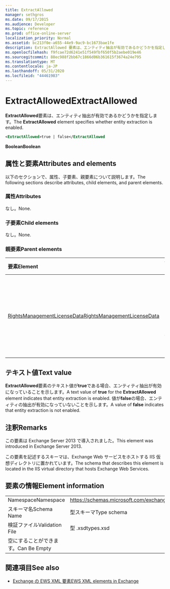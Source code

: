 ```yaml
---
title: ExtractAllowed
manager: sethgros
ms.date: 09/17/2015
ms.audience: Developer
ms.topic: reference
ms.prod: office-online-server
localization_priority: Normal
ms.assetid: bc213f0e-a655-44e9-9ac9-bc1673bae1fe
description: ExtractAllowed 要素は、エンティティ抽出が有効であるかどうかを指定します。
ms.openlocfilehash: f9fcae72d6241e51f549fbf650f5b2aebe019e46
ms.sourcegitcommit: 88ec988f2bb67c1866d06b361615f3674a24e795
ms.translationtype: MT
ms.contentlocale: ja-JP
ms.lasthandoff: 05/31/2020
ms.locfileid: "44461983"
---
```

# <a name="extractallowed"></a><span data-ttu-id="07705-103">ExtractAllowed</span><span class="sxs-lookup"><span data-stu-id="07705-103">ExtractAllowed</span></span>

<span data-ttu-id="07705-104">**ExtractAllowed**要素は、エンティティ抽出が有効であるかどうかを指定します。</span><span class="sxs-lookup"><span data-stu-id="07705-104">The **ExtractAllowed** element specifies whether entity extraction is enabled.</span></span> 
  
```XML
<ExtractAllowed>true | false</ExtractAllowed
```

 <span data-ttu-id="07705-105">**Boolean**</span><span class="sxs-lookup"><span data-stu-id="07705-105">**Boolean**</span></span>
## <a name="attributes-and-elements"></a><span data-ttu-id="07705-106">属性と要素</span><span class="sxs-lookup"><span data-stu-id="07705-106">Attributes and elements</span></span>

<span data-ttu-id="07705-107">以下のセクションで、属性、子要素、親要素について説明します。</span><span class="sxs-lookup"><span data-stu-id="07705-107">The following sections describe attributes, child elements, and parent elements.</span></span>
  
### <a name="attributes"></a><span data-ttu-id="07705-108">属性</span><span class="sxs-lookup"><span data-stu-id="07705-108">Attributes</span></span>

<span data-ttu-id="07705-109">なし。</span><span class="sxs-lookup"><span data-stu-id="07705-109">None.</span></span>
  
### <a name="child-elements"></a><span data-ttu-id="07705-110">子要素</span><span class="sxs-lookup"><span data-stu-id="07705-110">Child elements</span></span>

<span data-ttu-id="07705-111">なし。</span><span class="sxs-lookup"><span data-stu-id="07705-111">None.</span></span>
  
### <a name="parent-elements"></a><span data-ttu-id="07705-112">親要素</span><span class="sxs-lookup"><span data-stu-id="07705-112">Parent elements</span></span>

|<span data-ttu-id="07705-113">**要素**</span><span class="sxs-lookup"><span data-stu-id="07705-113">**Element**</span></span>|<span data-ttu-id="07705-114">**説明**</span><span class="sxs-lookup"><span data-stu-id="07705-114">**Description**</span></span>|
|:-----|:-----|
|[<span data-ttu-id="07705-115">RightsManagementLicenseData</span><span class="sxs-lookup"><span data-stu-id="07705-115">RightsManagementLicenseData</span></span>](rightsmanagementlicensedata.md) <br/> |<span data-ttu-id="07705-116">Rights management のライセンスに関する情報を指定します。</span><span class="sxs-lookup"><span data-stu-id="07705-116">Specifies information about the rights management license.</span></span>  <br/> |
   
## <a name="text-value"></a><span data-ttu-id="07705-117">テキスト値</span><span class="sxs-lookup"><span data-stu-id="07705-117">Text value</span></span>

<span data-ttu-id="07705-118">**ExtractAllowed**要素のテキスト値が**true**である場合、エンティティ抽出が有効になっていることを示します。</span><span class="sxs-lookup"><span data-stu-id="07705-118">A text value of **true** for the **ExtractAllowed** element indicates that entity extraction is enabled.</span></span> <span data-ttu-id="07705-119">値が**false**の場合、エンティティの抽出が有効になっていないことを示します。</span><span class="sxs-lookup"><span data-stu-id="07705-119">A value of **false** indicates that entity extraction is not enabled.</span></span> 
  
## <a name="remarks"></a><span data-ttu-id="07705-120">注釈</span><span class="sxs-lookup"><span data-stu-id="07705-120">Remarks</span></span>

<span data-ttu-id="07705-121">この要素は Exchange Server 2013 で導入されました。</span><span class="sxs-lookup"><span data-stu-id="07705-121">This element was introduced in Exchange Server 2013.</span></span>
  
<span data-ttu-id="07705-122">この要素を記述するスキーマは、Exchange Web サービスをホストする IIS 仮想ディレクトリに置かれています。</span><span class="sxs-lookup"><span data-stu-id="07705-122">The schema that describes this element is located in the IIS virtual directory that hosts Exchange Web Services.</span></span>
  
## <a name="element-information"></a><span data-ttu-id="07705-123">要素の情報</span><span class="sxs-lookup"><span data-stu-id="07705-123">Element information</span></span>

|||
|:-----|:-----|
|<span data-ttu-id="07705-124">Namespace</span><span class="sxs-lookup"><span data-stu-id="07705-124">Namespace</span></span>  <br/> |https://schemas.microsoft.com/exchange/services/2006/types  <br/> |
|<span data-ttu-id="07705-125">スキーマ名</span><span class="sxs-lookup"><span data-stu-id="07705-125">Schema Name</span></span>  <br/> |<span data-ttu-id="07705-126">型スキーマ</span><span class="sxs-lookup"><span data-stu-id="07705-126">Type schema</span></span>  <br/> |
|<span data-ttu-id="07705-127">検証ファイル</span><span class="sxs-lookup"><span data-stu-id="07705-127">Validation File</span></span>  <br/> |<span data-ttu-id="07705-128">型 .xsd</span><span class="sxs-lookup"><span data-stu-id="07705-128">types.xsd</span></span>  <br/> |
|<span data-ttu-id="07705-129">空にすることができます。</span><span class="sxs-lookup"><span data-stu-id="07705-129">Can Be Empty</span></span>  <br/> ||
   
## <a name="see-also"></a><span data-ttu-id="07705-130">関連項目</span><span class="sxs-lookup"><span data-stu-id="07705-130">See also</span></span>



- [<span data-ttu-id="07705-131">Exchange の EWS XML 要素</span><span class="sxs-lookup"><span data-stu-id="07705-131">EWS XML elements in Exchange</span></span>](ews-xml-elements-in-exchange.md)

